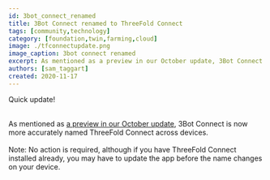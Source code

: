```yaml
---
id: 3bot_connect_renamed
title: 3Bot Connect renamed to ThreeFold Connect 
tags: [community,technology]
category: [foundation,twin,farming,cloud]
image: ./tfconnectupdate.png
image_caption: 3bot connect renamed
excerpt: As mentioned as a preview in our October update, 3Bot Connect is now more accurately named ThreeFold Connect across devices.
authors: [sam_taggart]
created: 2020-11-17
---
```


Quick update!
<br/>
<br/>

As mentioned as [a preview in our October update](https://wiki.threefold.io/#/threefold_update_oct2020?id=_3bot-connect-app-updates-coming-in-november), 3Bot Connect is now more accurately named ThreeFold Connect across devices.
<br/>
<br/>
Note: No action is required, although if you have ThreeFold Connect installed already, you may have to update the app before the name changes on your device.

